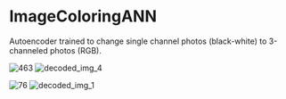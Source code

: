 # ImageColoringANN

Autoencoder trained to change single channel photos (black-white) to 3-channeled photos (RGB). 


![463](https://github.com/Fursiol/ImageColoringANN/assets/96287065/d15bb343-27c8-4780-afd6-a7555b245994)
![decoded_img_4](https://github.com/Fursiol/ImageColoringANN/assets/96287065/bdbfe96b-76f2-4239-84e1-191287e6d781)

![76](https://github.com/Fursiol/ImageColoringANN/assets/96287065/9f449900-510e-4160-9133-0c3cdd70887a)
![decoded_img_1](https://github.com/Fursiol/ImageColoringANN/assets/96287065/b1f7dbfc-94f7-45d2-85c1-7c683db0f5d4)
